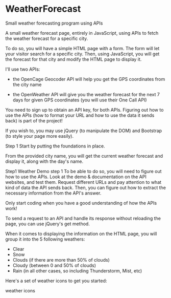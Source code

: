 # WeatherForecast
Small weather forecasting program using APIs


A small weather forecast page, entirely in JavaScript, using APIs to fetch the weather forecast for a specific city.

To do so, you will have a simple HTML page with a form. The form will let your visitor search for a specific city. Then, using JavaScript, you will get the forecast for that city and modify the HTML page to display it.

I'll use two APIs:

- the OpenCage Geocoder API will help you get the GPS coordinates from the city name

- the OpenWeather API will give you the weather forecast for the next 7 days for given GPS coordinates (you will use their One Call API)

You need to sign up to obtain an API key, for both APIs. Figuring out how to use the APIs (how to format your URL and how to use the data it sends back) is part of the project!

If you wish to, you may use jQuery (to manipulate the DOM) and Bootstrap (to style your page more easily).

Step 1
Start by putting the foundations in place.

From the provided city name, you will get the current weather forecast and display it, along with the day's name.

Step1 Weather
Demo step 1
To be able to do so, you will need to figure out how to use the APIs. Look at the demo & documentation on the API websites, and test them. Request different URLs and pay attention to what kind of data the API sends back. Then, you can figure out how to extract the necessary information from the API's answer.

Only start coding when you have a good understanding of how the APIs work!
 
To send a request to an API and handle its response without reloading the page, you can use jQuery's get method.

When it comes to displaying the information on the HTML page, you will group it into the 5 following weathers:
- Clear
- Snow
- Clouds (if there are more than 50% of clouds)
- Cloudy (between 0 and 50% of clouds)
- Rain (in all other cases, so including Thunderstorm, Mist, etc)

Here's a set of weather icons to get you started:

weather icons
